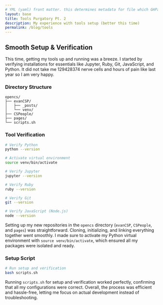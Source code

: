 ```yaml
---
# YML (yaml) front matter. this determines metadata for file which GHPages uses
layout: base
title: Tools Purgatory Pt. 2
description: My experience with tools setup (better this time)
permalink: /blog/tools
---
```

## Smooth Setup & Verification

This time, getting my tools up and running was a breeze. I started by verifying installations for essentials like Jupyter, Ruby, Git, JavaScript, and Python. It did not take me 129428374 nerve cells and hours of pain like last year so I am very happy.
### Directory Structure

```plaintext
opencs/
├── evanCSP/
│   ├── _posts/
│   └── venv/
├── CSPeople/
├── pages/
└── scripts.sh
```

### Tool Verification

```bash
# Verify Python
python --version

# Activate virtual environment
source venv/bin/activate

# Verify Jupyter
jupyter --version

# Verify Ruby
ruby --version

# Verify Git
git --version

# Verify JavaScript (Node.js)
node --version
```

Setting up my new repositories in the `opencs` directory (`evanCSP`, `CSPeople`, and `pages`) was straightforward. Cloning, initializing, and linking everything together went smoothly. I made sure to activate my Python virtual environment with `source venv/bin/activate`, which ensured all my packages were isolated and ready.

### Setup Script

```bash
# Run setup and verification
bash scripts.sh
```

Running `scripts.sh` for setup and verification worked perfectly, confirming that all my configurations were correct. Overall, the process was efficient and hassle-free, letting me focus on actual development instead of troubleshooting.